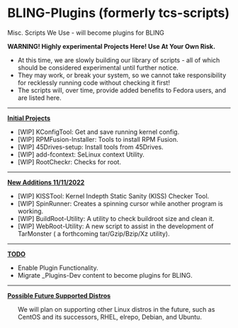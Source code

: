 # BLING-Plugins (formerly tcs-scripts)
Misc. Scripts We Use - will become plugins for BLING

<div id="Warning">
<b>WARNING!  Highly experimental Projects Here!  Use At Your Own Risk.</b><br>
 <ul>
 <li> At this time, we are slowly building our library of scripts - all of which should be   
 considered experimental until further notice. </li>
 <li> They may work, or break your system, so we cannot take responsibility for recklessly running code without checking it first! </li>
 <li> The scripts will, over time, provide added benefits to Fedora users, and are listed here. </li>
 </ul>
</div>
<hr>
<div id="initial-projects">
<b><u>Initial Projects</u></b><br>
<ul>
<li> [WIP] KConfigTool:               Get and save running kernel config.             </li>
<li> [WIP] RPMFusion-Installer:       Tools to install RPM Fusion.                    </li>
<li> [WIP] 45Drives-setup:            Install tools from 45Drives.                    </li>
<!-- <li> [WIP] FLIPTool:                  Find Largest Installed Packages (FLIP) Tool.    </li> -->
<li> [WIP] add-fcontext:              SeLinux context Utility.                        </li>
<li> [WIP] RootCheckr:                Checks for root.                                </li>
<ul>
</div>
<hr>
<div id="new-additions-1">
<b><u>New Additions 11/11/2022</u></b><br>
<ul>
<li> [WIP] KISSTool:           Kernel Indepth Static Sanity (KISS) Checker Tool.   </li>
<li> [WIP] SpinRunner:         Creates a spinning cursor while another program is working.   </li>
<li> [WIP] BuildRoot-Utility:  A utility to check buildroot size and clean it.      </li>
<li> [WIP] WebRoot-Utility:    A new script to assist in the development of TarMonster ( a forthcoming tar/Gzip/Bzip/Xz utility).   </li>
</ul>
</div>
 <hr>
<div id="todo">
<b><u>TODO</u></b><br>
<ul>
<li> Enable Plugin Functionality.   </li>
<li> Migrate _Plugins-Dev content to become plugins for BLING.   </li>
</ul>
</div>
<hr>
<div id="future">
<b><u>Possible Future Supported Distros</u></b><br>
 <ul>
We will plan on supporting other Linux distros in the future, such as CentOS and its successors, RHEL, elrepo, Debian, and Ubuntu.  
 </ul>
</div>

